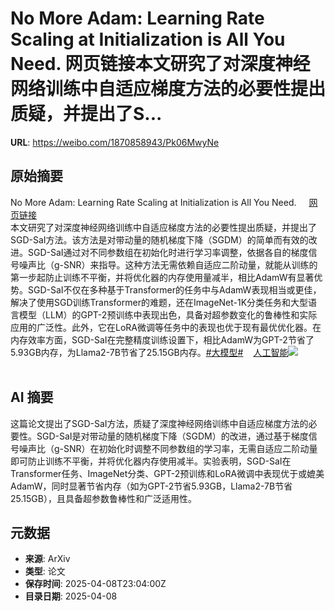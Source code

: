 # No More Adam: Learning Rate Scaling at Initialization is All You Need. 网页链接本文研究了对深度神经网络训练中自适应梯度方法的必要性提出质疑，并提出了S...

**URL**: https://weibo.com/1870858943/Pk06MwyNe

## 原始摘要

No More Adam: Learning Rate Scaling at Initialization is All You Need. <a href="https://weibo.cn/sinaurl?u=https%3A%2F%2Fwww.aminer.cn%2Fpub%2F6762315eae8580e7ff8ed69e%2Fno-more-adam-learning-rate-scaling-at-initialization-is-all-you-need" data-hide=""><span class="url-icon"><img style="width: 1rem;height: 1rem" src="https://h5.sinaimg.cn/upload/2015/09/25/3/timeline_card_small_web_default.png" referrerpolicy="no-referrer"></span><span class="surl-text">网页链接</span></a><br>本文研究了对深度神经网络训练中自适应梯度方法的必要性提出质疑，并提出了SGD-SaI方法。该方法是对带动量的随机梯度下降（SGDM）的简单而有效的改进。SGD-SaI通过对不同参数组在初始化时进行学习率调整，依据各自的梯度信号噪声比（g-SNR）来指导。这种方法无需依赖自适应二阶动量，就能从训练的第一步起防止训练不平衡，并将优化器的内存使用量减半，相比AdamW有显著优势。SGD-SaI不仅在多种基于Transformer的任务中与AdamW表现相当或更佳，解决了使用SGD训练Transformer的难题，还在ImageNet-1K分类任务和大型语言模型（LLM）的GPT-2预训练中表现出色，具备对超参数变化的鲁棒性和实际应用的广泛性。此外，它在LoRA微调等任务中的表现也优于现有最优优化器。在内存效率方面，SGD-SaI在完整精度训练设置下，相比AdamW为GPT-2节省了5.93GB内存，为Llama2-7B节省了25.15GB内存。<a href="https://m.weibo.cn/search?containerid=231522type%3D1%26t%3D10%26q%3D%23%E5%A4%A7%E6%A8%A1%E5%9E%8B%23&amp;extparam=%23%E5%A4%A7%E6%A8%A1%E5%9E%8B%23" data-hide=""><span class="surl-text">#大模型#</span></a><a href="https://m.weibo.cn/p/index?extparam=%E4%BA%BA%E5%B7%A5%E6%99%BA%E8%83%BD&amp;containerid=100808f068f0dad74789bee210163c40a4b50d" data-hide=""><span class="url-icon"><img style="width: 1rem;height: 1rem" src="https://n.sinaimg.cn/photo/5213b46e/20180926/timeline_card_small_super_default.png" referrerpolicy="no-referrer"></span><span class="surl-text">人工智能</span></a><img style="" src="https://tvax4.sinaimg.cn/large/6f830abfly1hzrut5jebij21na0z04qp.jpg" referrerpolicy="no-referrer"><br><br>

## AI 摘要

这篇论文提出了SGD-SaI方法，质疑了深度神经网络训练中自适应梯度方法的必要性。SGD-SaI是对带动量的随机梯度下降（SGDM）的改进，通过基于梯度信号噪声比（g-SNR）在初始化时调整不同参数组的学习率，无需自适应二阶动量即可防止训练不平衡，并将优化器内存使用减半。实验表明，SGD-SaI在Transformer任务、ImageNet分类、GPT-2预训练和LoRA微调中表现优于或媲美AdamW，同时显著节省内存（如为GPT-2节省5.93GB，Llama2-7B节省25.15GB），且具备超参数鲁棒性和广泛适用性。

## 元数据

- **来源**: ArXiv
- **类型**: 论文
- **保存时间**: 2025-04-08T23:04:00Z
- **目录日期**: 2025-04-08
